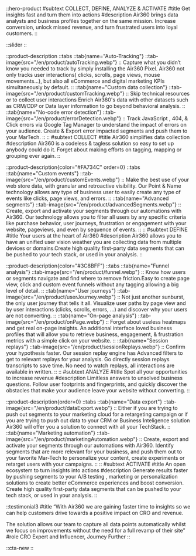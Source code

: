 ::hero-product
#subtext
COLLECT, DEFINE, ANALYZE & ACTIVATE
#title
Get insights fast and turn them into actions
#description
Air360 brings data analysts and business profiles together on the same mission.
Increase conversion, unlock missed revenue, and turn frustrated users into loyal customers.
::

::slider
::

::product-description
::tabs
    ::tab{name="Auto-Tracking"}
    ::tab-image{src="/en/product/autoTracking.webp"}
    ::
    Capture what you didn’t know you needed to track by simply installing the Air360 Pixel.
    Air360 not only tracks user interactions( clicks, scrolls, page views, mouse movements...), but also all eCommerce and digital marketing KPIs simultaneously by default.
    ::
    ::tab{name="Custom data collection"}
    ::tab-image{src="/en/product/customTracking.webp"}
    ::
    Skip technical resources or to collect user interactions Enrich Air360's data with other datasets such as CRM/CDP or Data layer information to go beyond behavioral analysis.
    ::
    ::tab{name="No-code error detection"}
    ::tab-image{src="/en/product/errorDetection.webp"}
    ::
    Track JavaScript , 404, & Click errors via Google Tag Manager to understand the impact of errors on your audience.
    Create & Export error impacted segments and push them to your MarTech.
    ::
::
#subtext
COLLECT
#title
Air360 simplifies data collection
#description
Air360 is a codeless & tagless solution so easy to set up anybody could do it. Forget about making efforts on tagging, mapping or grouping ever again.
::

::product-description{color="#FA734C" order=0}
::tabs
    ::tab{name="Custom events"}
    ::tab-image{src="/en/product/customEvents.webp"}
    ::
    Make the best use of your web store data, with granular and retroactive visibility.
    Our Point & Name technology allows any type of business user to easily create any type of events like clicks, page views, and errors.
    ::
    ::tab{name="Advanced segments"}
    ::tab-image{src="/en/product/advancedSegments.webp"}
    ::
    Create, export and activate your segments through our automations with Air360.
    Our technology allows you to filter all users by any specific criteria like purchase behavior, user journeys, frustration or engagement with your website, pageviews, and even by sequence of events.
    ::
::
#subtext
DEFINE
#title
Your users at the heart of Air360
#description
Air360 allows you to have an unified user vision weather you are collecting data from multiple devices or domains.Create high quality first-party data segments that can be pushed to your tech stack, or used in your analysis.
::

::product-description{color="#3C8BFF"}
::tabs
    ::tab{name="Funnel analysis"}
    ::tab-image{src="/en/product/funnel.webp"}
    ::
    Know how users or segments navigate and find where to remove friction.Easy to create page view, click and custom event funnels without any tagging allowing a big level of detail.
    ::
    ::tab{name="User journeys"}
    ::tab-image{src="/en/product/userJourney.webp"}
    ::
    Not just another sunburst, the only user journey that tells it all.
    Visualize user paths by page view and by user interactions (clicks, scrolls, errors, ...) and discover why your users are not converting.
    ::
    ::tab{name="On-page analysis"}
    ::tab-image{src="/en/product/onPage.webp"}
    ::
    Forget about useless heatmaps and get real on-page insights.
    An additional interface loved business profiles that will allow you to retrieve business, engagement, & frustration metrics with a simple click on your website.
    ::
    ::tab{name="Session replays"}
    ::tab-image{src="/en/product/sessionReplays.webp"}
    ::
    Confirm your hypothesis faster. Our session replay engine has Advanced filters to get to relevant replays for your analysis. Go directly session replays transcripts to save time. No need to watch replays, all interactions are available in written.
    ::
::
#subtext
ANALYZE
#title
Spot all your opportunities to increase revenue
#description
Limitless answers to unsolved business questions. Follow user footprints and fingerprints, and quickly discover the obstacles that make your audience leave your website without converting.
::

::product-description{order=0}
::tabs
    ::tab{name="Data export"}
    ::tab-image{src="/en/product/dataExport.webp"}
    ::
    Either if you are trying to push out segments to your marketing cloud for a retargeting campaign or if you are trying to push out data to your CRM or Business Inteligence solution Air360 will offer you a solution to connect with all your TechStack.
    ::
    ::tab{name="Marketing automation"}
    ::tab-image{src="/en/product/marketingAutomation.webp"}
    ::
    Create, export and activate your segments through our automations with Air360.
    Identify segments that are more relevant for your business, and push them out to your favorite Mar-Tech to personalize your content, create experiments or retarget users with your campaigns.
    ::
::
#subtext
ACTIVATE
#title
An open ecosystem to turn insights into actions
#description
Generate results faster by pushing segments to your A/B testing , marketing or personalization solutions to create better eCommerce experiences and boost conversion.
Create high quality first-party data segments that can be pushed to your tech stack, or used in your analysis.
::

::testimonial3
#title
“With Air360 we are gaining faster time to insights so we can help customers drive towards a positive impact on CRO and revenue.

The solution allows our team to capture all data points automatically whilst we focus on improvements without the need for a full revamp of their site”
#role
CRO Expert and Influencer, Journey Further
::

::cta-new
::